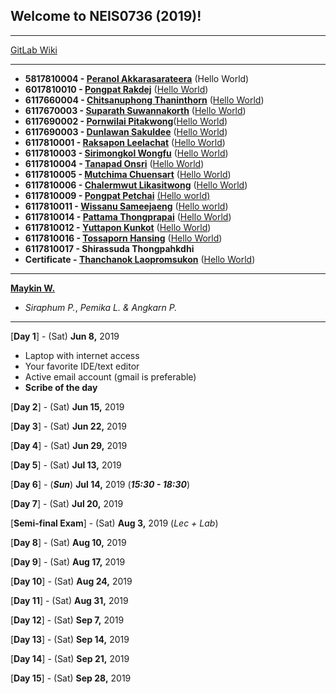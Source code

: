 ## Welcome to NEIS0736 (2019)!

---

[GitLab Wiki](https://gitlab.com/NEIS0736/2019/wikis/README)

---

* **5817810004 - [Peranol Akkarasarateera](https://peranol.github.io/)** (Hello World)
* **6017810010 - [Pongpat Rakdej](https://pp717.github.io/)** ([Hello World](https://github.com/pp717/pp717.github.io/blob/master/helloworld.c))
* **6117660004 - [Chitsanuphong Thaninthorn](https://chitsanuphongt.github.io/)** ([Hello World](https://github.com/chitsanuphongt/chitsanuphongt.github.io/blob/master/HelloWorld.py))
* **6117670003 - [Suparath Suwannakorth](https://babababest.github.io/)**  ([Hello World](https://github.com/babababest/babababest.github.io/blob/master/Hello%20World.py))
* **6117690002 - [Pornwilai Pitakwong](https://github.com/pornwilai/pornwilai-pornwilai.github.io/blob/master/README.md)**([Hello World](https://github.com/pornwilai/pornwilai-pornwilai.github.io/blob/master/helloworld.html))
* **6117690003 - [Dunlawan Sakuldee](https://dunlawan.github.io/)** ([Hello World](https://github.com/dunlawan/dunlawan.github.io/blob/master/HelloWorld.html))
* **6117810001 - [Raksapon Leelachat](https://raksapon.github.io/)** ([Hello World](https://github.com/Raksapon/raksapon.github.io/blob/master/Hello%20world.py))
* **6117810003 - [Sirimongkol Wongfu](https://g3minii.github.io/)** ([Hello World](https://github.com/G3MINii/G3MINii.github.io/blob/master/hello.py))
* **6117810004 - [Tanapad Onsri](https://6117810004.github.io/)** ([Hello World](https://github.com/6117810004/6117810004.github.io/blob/master/HelloWorld.py))
* **6117810005 - [Mutchima Chuensart](https://mutchimo.github.io/)** ([Hello World](https://github.com/mutchimo/NEIS0736.github.io/blob/master/HelloWorld.py))
* **6117810006 - [Chalermwut Likasitwong](https://mixmawaew.github.io/)** ([Hello World](https://github.com/MixMawaew/MixMawaew.github.io/blob/master/TestHello.py))
* **6117810009 - [Pongpat Petchai](https://numl3er47.github.io/)** [(Hello world)](https://github.com/Numl3er47/Numl3er47.github.io/blob/master/hello%20world.html)
* **6117810011 - [Wissanu Sameejaeng](https://lifestreamone.github.io/)** ([Hello world](https://github.com/lifestreamone/lifestreamone.github.io/blob/master/heloworld.py))
* **6117810014 - [Pattama Thongprapai](https://pattamatax.github.io)** ([Hello World](https://github.com/pattamatax/pattamatax.github.io/blob/master/helloworld.c))
* **6117810012 - [Yuttapon Kunkot](https://ghost0000heavy.github.io/)** ([Hello World](https://github.com/ghost0000heavy/ghost0000heavy.github.io/blob/master/HelloWorld.php))
* **6117810016 - [Tossaporn Hansing](https://twinzabx2.github.io/)** ([Hello World](https://github.com/TwinZabX2/TwinZabX2.github.io/blob/master/HelloWorldByToss.py))
* **6117810017 - Shirassuda Thongpahkdhi**
* **Certificate - [Thanchanok Laopromsukon](https://thanchanok28.github.io)** ([Hello World](https://github.com/thanchanok28/Thanchanok28.github.io/blob/master/HelloWorld.html))

---

**[Maykin W.](https://maeklong.github.io/)**
* *Siraphum P.*, *Pemika L.* *&* *Angkarn P.*

---

[**Day 1**] - (Sat) **Jun 8,** 2019
*  Laptop with internet access
*  Your favorite IDE/text editor
*  Active email account (gmail is preferable)
*  **Scribe of the day**

[**Day 2**] - (Sat) **Jun 15,** 2019

[**Day 3**] - (Sat) **Jun 22,** 2019

[**Day 4**] - (Sat) **Jun 29,** 2019

[**Day 5**] - (Sat) **Jul 13,** 2019

[**Day 6**] - (***Sun***) **Jul 14,** 2019 (***15:30 - 18:30***)

[**Day 7**] - (Sat) **Jul 20,** 2019

[**Semi-final Exam**] - (Sat) **Aug 3,** 2019 (*Lec + Lab*)

[**Day 8**] - (Sat) **Aug 10,** 2019

[**Day 9**] - (Sat) **Aug 17,** 2019

[**Day 10**] - (Sat) **Aug 24,** 2019

[**Day 11**] - (Sat) **Aug 31,** 2019

[**Day 12**] - (Sat) **Sep 7,** 2019

[**Day 13**] - (Sat) **Sep 14,** 2019

[**Day 14**] - (Sat) **Sep 21,** 2019

[**Day 15**] - (Sat) **Sep 28,** 2019
